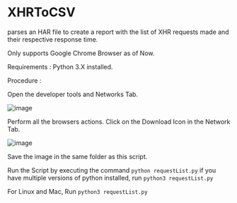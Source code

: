 # XHRToCSV
parses an HAR file to create a report with the list of XHR requests made and their respective response time.

Only supports Google Chrome Browser as of Now.

Requirements : Python 3.X installed.

Procedure :

Open the developer tools and Networks Tab.

![image](https://user-images.githubusercontent.com/19332610/114358325-6c546c00-9b90-11eb-9733-7a85b62c38f7.png)

Perform all the browsers actions.
Click on the Download Icon in the Network Tab.

![image](https://user-images.githubusercontent.com/19332610/114358429-89893a80-9b90-11eb-9693-e5383ed73e88.png)

Save the image in the same folder as this script.

Run the Script by executing the command ```python requestList.py```
if you have multiple versions of python installed, run ```python3 requestList.py```

For Linux and Mac, Run ```python3 requestList.py```
